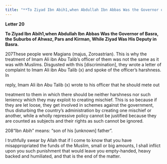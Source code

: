 ```yaml
---
title: "**To Ziyad Ibn Abih1,when Abdullah Ibn Abbas Was the Governor of Basra, the Suburbs of Ahwaz, Pars and Kirman, While Ziyad Was His Deputy in Basra.**" 
---
```

**Letter 20**

**To Ziyad Ibn Abih1,when Abdullah Ibn Abbas Was the Governor of Basra, the Suburbs of Ahwaz, Pars and Kirman, While Ziyad Was His Deputy in Basra\.**

207These people were Magians \(majus, Zoroastrian\)\. This is why the treatment of Imam Ali ibn Abu Talib’s officer of them was not the same as it was with Muslims\. Disgusted with this \[discrimination\], they wrote a letter of complaint to Imam Ali ibn Abu Talib \(x\) and spoke of the officer’s harshness\. In

reply, Imam Ali ibn Abu Talib \(x\) wrote to his officer that he should mete out

treatment to them in which there should be neither harshness nor such leniency which they may exploit to creating mischief\. This is so because if they are let loose, they get involved in schemes against the government, thus disturbing the country’s administration by creating one mischief or another, while a wholly repressive policy cannot be justified because they are counted as subjects and their rights as such cannot be ignored\.

208“Ibn Abih” means: “son of his \[unknown\] father”\.

<a id="page758"></a>I truthfully swear by Allah that if I come to know that you have misappropriated the funds of the Muslim, small or big amounts, I shall inflict upon you such punishment that would leave you empty\-handed, heavy backed and humiliated, and that is the end of the matter\.

